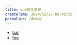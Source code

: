 ```yaml
---
title: vue相关笔记
createTime: 2024/12/27 09:48:55
permalink: /demo/
---
```


- [bar](./bar.md)
- [foo](./foo.md)
